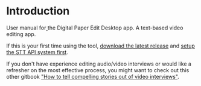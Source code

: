 # Introduction

User manual for[ ](http://autoEdit.io)the Digital Paper Edit Desktop app. A text-based video editing app.

If this is your first time using the tool, [download the latest release](https://github.com/pietrop/digital-paper-edit-electron/releases) and [setup the STT API system first](speech-to-text/).

If you don't have experience editing audio/video interviews or would like a refresher on the most effective process, you might want to check out this other gitbook ["How to tell compelling stories out of video interviews"](https://pietropassarelli.gitbooks.io/how-to-tell-compelling-stories-out-of-video-inter/content/).

